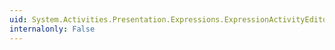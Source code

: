 ```yaml
---
uid: System.Activities.Presentation.Expressions.ExpressionActivityEditor.PathToArgument
internalonly: False
---
```

